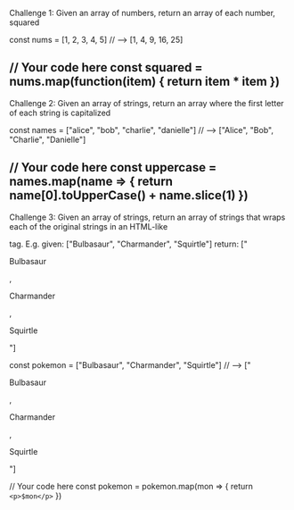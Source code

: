 Challenge 1:
Given an array of numbers, return an array of each number, squared

const nums = [1, 2, 3, 4, 5]
// -->
[1, 4, 9, 16, 25]

// Your code here
const squared = nums.map(function(item) {
    return item * item
})
---------------------------------------------------------------------
Challenge 2:
Given an array of strings, return an array where the first letter of each string is capitalized

const names = ["alice", "bob", "charlie", "danielle"]
// -->
["Alice", "Bob", "Charlie", "Danielle"]

// Your code here
const uppercase = names.map(name => {
    return name[0].toUpperCase() + name.slice(1)
})
----------------------------------------------------------------------
Challenge 3:
Given an array of strings, return an array of strings that wraps each of the original strings in an HTML-like <p></p> tag.
E.g. given: ["Bulbasaur", "Charmander", "Squirtle"] 
return: ["<p>Bulbasaur</p>, <p>Charmander</p>, <p>Squirtle</p>"]

const pokemon = ["Bulbasaur", "Charmander", "Squirtle"]
// --> ["<p>Bulbasaur</p>, <p>Charmander</p>, <p>Squirtle</p>"]

// Your code here
const pokemon = pokemon.map(mon => {
    return `<p>$mon</p>`
})